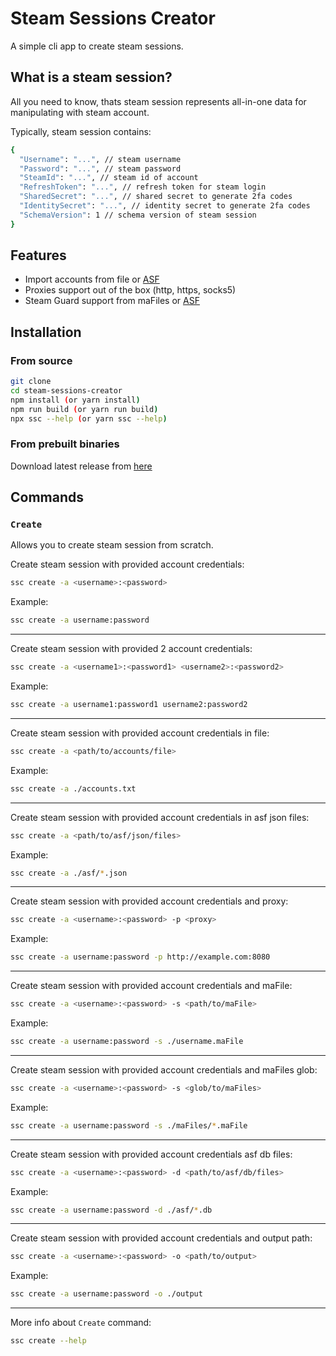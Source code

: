 # Steam Sessions Creator

A simple cli app to create steam sessions.

## What is a steam session?

All you need to know, thats steam session represents all-in-one data for manipulating with steam account.

Typically, steam session contains:

```sh
{
  "Username": "...", // steam username
  "Password": "...", // steam password
  "SteamId": "...", // steam id of account
  "RefreshToken": "...", // refresh token for steam login
  "SharedSecret": "...", // shared secret to generate 2fa codes
  "IdentitySecret": "...", // identity secret to generate 2fa codes
  "SchemaVersion": 1 // schema version of steam session
}
```

## Features

- Import accounts from file or [ASF](https://github.com/JustArchiNET/ArchiSteamFarm/)
- Proxies support out of the box (http, https, socks5)
- Steam Guard support from maFiles or [ASF](https://github.com/JustArchiNET/ArchiSteamFarm/)

## Installation

### From source

```bash
git clone
cd steam-sessions-creator
npm install (or yarn install)
npm run build (or yarn run build)
npx ssc --help (or yarn ssc --help)
```

### From prebuilt binaries

Download latest release from [here](https://github.com/Sadzurami/steam-sessions-creator/releases)

## Commands

### `Create`

Allows you to create steam session from scratch.

Create steam session with provided account credentials:

```bash
ssc create -a <username>:<password>
```

Example:

```bash
ssc create -a username:password
```

---

Create steam session with provided 2 account credentials:

```bash
ssc create -a <username1>:<password1> <username2>:<password2>
```

Example:

```bash
ssc create -a username1:password1 username2:password2
```

---

Create steam session with provided account credentials in file:

```bash
ssc create -a <path/to/accounts/file>
```

Example:

```bash
ssc create -a ./accounts.txt
```

---

Create steam session with provided account credentials in asf json files:

```bash
ssc create -a <path/to/asf/json/files>
```

Example:

```bash
ssc create -a ./asf/*.json
```

---

Create steam session with provided account credentials and proxy:

```bash
ssc create -a <username>:<password> -p <proxy>
```

Example:

```bash
ssc create -a username:password -p http://example.com:8080
```

---

Create steam session with provided account credentials and maFile:

```bash
ssc create -a <username>:<password> -s <path/to/maFile>
```

Example:

```bash
ssc create -a username:password -s ./username.maFile
```

---

Create steam session with provided account credentials and maFiles glob:

```bash
ssc create -a <username>:<password> -s <glob/to/maFiles>
```

Example:

```bash
ssc create -a username:password -s ./maFiles/*.maFile
```

---

Create steam session with provided account credentials asf db files:

```bash
ssc create -a <username>:<password> -d <path/to/asf/db/files>
```

Example:

```bash
ssc create -a username:password -d ./asf/*.db
```

---

Create steam session with provided account credentials and output path:

```bash
ssc create -a <username>:<password> -o <path/to/output>
```

Example:

```bash
ssc create -a username:password -o ./output
```

---

More info about `Create` command:

```bash
ssc create --help
```
